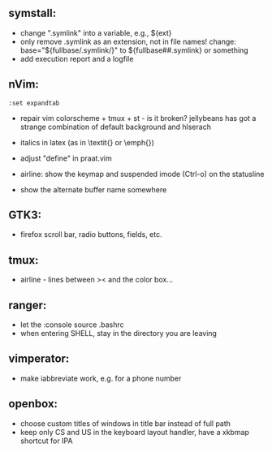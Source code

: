 symstall:
-----------
- change ".symlink" into a variable, e.g., ${ext}
- only remove .symlink as an extension, not in file names! change:
		base="${fullbase/\.symlink/}"
		to ${fullbase##.symlink} or something
- add execution report and a logfile

nVim:
-----
```
:set expandtab
```
- repair vim colorscheme + tmux + st - is it broken? jellybeans has got a
  strange combination of default background and hlserach

- italics in latex (as in \textit{} or \emph{})

- adjust "define" in praat.vim

- airline: show the keymap and suspended imode (Ctrl-o) on the statusline

- show the alternate buffer name somewhere

GTK3:
-----
- firefox scroll bar, radio buttons, fields, etc.

tmux:
-----
- airline - lines between >< and the color box...

ranger:
-------
- let the :console source .bashrc
- when entering SHELL, stay in the directory you are leaving

vimperator:
-----------
- make iabbreviate work, e.g. for a phone number

openbox:
--------
- choose custom titles of windows in title bar instead of full path
- keep only CS and US in the keyboard layout handler, have a xkbmap shortcut for IPA
